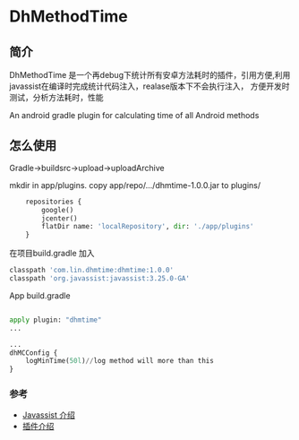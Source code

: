 # DhMethodTime

## 简介

DhMethodTime 是一个再debug下统计所有安卓方法耗时的插件，引用方便,利用javassist在编译时完成统计代码注入，realase版本下不会执行注入， 方便开发时测试，分析方法耗时，性能

An android gradle plugin for calculating time of all Android methods

##  怎么使用
Gradle->buildsrc->upload->uploadArchive 

mkdir in app/plugins.  copy app/repo/.../dhmtime-1.0.0.jar to plugins/
```python
    repositories {
        google()
        jcenter()
        flatDir name: 'localRepository', dir: './app/plugins'
    }
```
在项目build.gradle 加入
```python
classpath 'com.lin.dhmtime:dhmtime:1.0.0'
classpath 'org.javassist:javassist:3.25.0-GA'
```
App build.gradle 
```python

apply plugin: "dhmtime"
...

...
dhMCConfig {
    logMinTime(50l)//log method will more than this
}
```



### 参考
* [Javassist 介绍](http://www.javassist.org/tutorial/tutorial.html)
* [插件介绍](https://www.cnblogs.com/dikeboy/p/11570076.html)
